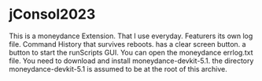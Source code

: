 # jConsol2023
This is a moneydance Extension. That I use everyday.
Featurers
its own log file.
Command History that survives reboots.
has a clear screen button.
a button to start the runScripts GUI.
You can open the moneydance errlog.txt file.
You need to download and install moneydance-devkit-5.1.
the directory moneydance-devkit-5.1 is assumed to be at the root of this archive.
